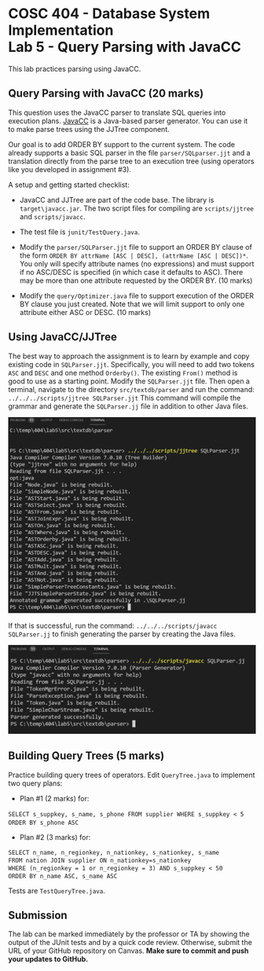 # COSC 404 - Database System Implementation<br>Lab 5 - Query Parsing with JavaCC

This lab practices parsing using JavaCC.

## Query Parsing with JavaCC (20 marks)

This question uses the JavaCC parser to translate SQL queries into execution plans.  [JavaCC](https://javacc.github.io/javacc/) is a Java-based parser generator.  You can use it to make parse trees using the JJTree component.  

Our goal is to add ORDER BY support to the current system.  The code already supports a basic SQL parser in the file `parser/SQLparser.jjt` and a translation directly from the parse tree to an execution tree (using operators like you developed in assignment #3).

A setup and getting started checklist:

- JavaCC and JJTree are part of the code base. The library is `target\javacc.jar`. The two script files for compiling are `scripts/jjtree` and `scripts/javacc`.

- The test file is `junit/TestQuery.java`.

- Modify the `parser/SQLParser.jjt` file to support an ORDER BY clause of the form `ORDER BY attrName [ASC | DESC], (attrName [ASC | DESC])*`. You only will specify attribute names (no expressions) and must support if no ASC/DESC is specified (in which case it defaults to ASC).  There may be more than one attribute requested by the ORDER BY. (10 marks)

- Modify the `query/Optimizer.java` file to support execution of the ORDER BY clause you just created.  Note that we will limit support to only one attribute either ASC or DESC. (10 marks)

## Using JavaCC/JJTree

The best way to approach the assignment is to learn by example and copy existing code in `SQLParser.jjt`. Specifically, you will need to add two tokens `ASC` and `DESC` and one method `Orderby()`. The existing `From()` method is good to use as a starting point. Modify the `SQLParser.jjt` file. Then open a terminal, navigate to the directory `src/textdb/parser` and run the command: `../../../scripts/jjtree SQLParser.jjt`  This command will compile the grammar and generate the `SQLParser.jj` file in addition to other Java files.

![JJTree command](img/jjtree.png)

If that is successful, run the command: `../../../scripts/javacc SQLParser.jj` to finish generating the parser by creating the Java files.

![JavaCC command](img/javacc.png)

## Building Query Trees (5 marks)

Practice building query trees of operators. Edit `QueryTree.java` to implement two query plans:

- Plan #1 (2 marks) for:

```SELECT s_suppkey, s_name, s_phone FROM supplier WHERE s_suppkey < 5 ORDER BY s_phone ASC```

- Plan #2 (3 marks) for:

```
SELECT n_name, n_regionkey, n_nationkey, s_nationkey, s_name
FROM nation JOIN supplier ON n_nationkey=s_nationkey
WHERE (n_regionkey = 1 or n_regionkey = 3) AND s_suppkey < 50
ORDER BY n_name ASC, s_name ASC
```
   
 Tests are `TestQueryTree.java`.
 
## Submission

The lab can be marked immediately by the professor or TA by showing the output of the JUnit tests and by a quick code review.  Otherwise, submit the URL of your GitHub repository on Canvas. **Make sure to commit and push your updates to GitHub.**
